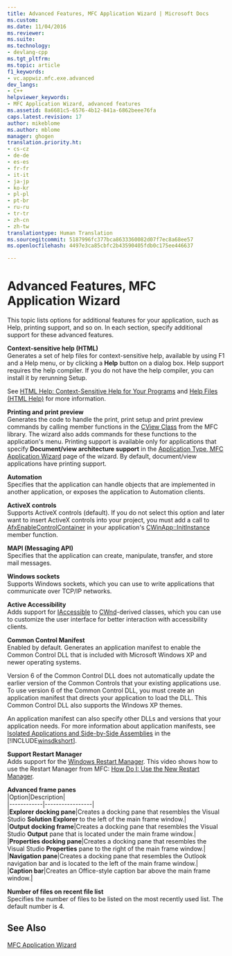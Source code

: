 ```yaml
---
title: Advanced Features, MFC Application Wizard | Microsoft Docs
ms.custom: 
ms.date: 11/04/2016
ms.reviewer: 
ms.suite: 
ms.technology:
- devlang-cpp
ms.tgt_pltfrm: 
ms.topic: article
f1_keywords:
- vc.appwiz.mfc.exe.advanced
dev_langs:
- C++
helpviewer_keywords:
- MFC Application Wizard, advanced features
ms.assetid: 8a6681c5-6576-4b12-841a-6862beee76fa
caps.latest.revision: 17
author: mikeblome
ms.author: mblome
manager: ghogen
translation.priority.ht:
- cs-cz
- de-de
- es-es
- fr-fr
- it-it
- ja-jp
- ko-kr
- pl-pl
- pt-br
- ru-ru
- tr-tr
- zh-cn
- zh-tw
translationtype: Human Translation
ms.sourcegitcommit: 5187996fc377bca8633360082d07f7ec8a68ee57
ms.openlocfilehash: 4497e3ca85cbfc2b43590405fdb0c175ee446637

---
```

# Advanced Features, MFC Application Wizard
This topic lists options for additional features for your application, such as Help, printing support, and so on. In each section, specify additional support for these advanced features.  
  
 **Context-sensitive help (HTML)**  
 Generates a set of help files for context-sensitive help, available by using F1 and a Help menu, or by clicking a **Help** button on a dialog box. Help support requires the help compiler. If you do not have the help compiler, you can install it by rerunning Setup.  
  
 See [HTML Help: Context-Sensitive Help for Your Programs](../../mfc/html-help-context-sensitive-help-for-your-programs.md) and [Help Files (HTML Help)](../../ide/help-files-html-help.md) for more information.  
  
 **Printing and print preview**  
 Generates the code to handle the print, print setup and print preview commands by calling member functions in the [CView Class](../../mfc/reference/cview-class.md) from the MFC library. The wizard also adds commands for these functions to the application's menu. Printing support is available only for applications that specify **Document/view architecture support** in the [Application Type, MFC Application Wizard](../../mfc/reference/application-type-mfc-application-wizard.md) page of the wizard. By default, document/view applications have printing support.  
  
 **Automation**  
 Specifies that the application can handle objects that are implemented in another application, or exposes the application to Automation clients.  
  
 **ActiveX controls**  
 Supports ActiveX controls (default). If you do not select this option and later want to insert ActiveX controls into your project, you must add a call to [AfxEnableControlContainer](http://msdn.microsoft.com/library/7aa0b9d2-5329-4bc3-9d41-856e30fe2c2b) in your application's [CWinApp::InitInstance](../../mfc/reference/cwinapp-class.md#cwinapp__initinstance) member function.  
  
 **MAPI (Messaging API)**  
 Specifies that the application can create, manipulate, transfer, and store mail messages.  
  
 **Windows sockets**  
 Supports Windows sockets, which you can use to write applications that communicate over TCP/IP networks.  
  
 **Active Accessibility**  
 Adds support for [IAccessible](http://msdn.microsoft.com/library/windows/desktop/dd318466) to [CWnd](../../mfc/reference/cwnd-class.md)-derived classes, which you can use to customize the user interface for better interaction with accessibility clients.  
  
 **Common Control Manifest**  
 Enabled by default. Generates an application manifest to enable the Common Control DLL that is included with Microsoft Windows XP and newer operating systems.  
  
 Version 6 of the Common Control DLL does not automatically update the earlier version of the Common Controls that your existing applications use. To use version 6 of the Common Control DLL, you must create an application manifest that directs your application to load the DLL. This Common Control DLL also supports the Windows XP themes.  
  
 An application manifest can also specify other DLLs and versions that your application needs. For more information about application manifests, see [Isolated Applications and Side-by-Side Assemblies](http://msdn.microsoft.com/library/dd408052) in the [!INCLUDE[winsdkshort](../../atl-mfc-shared/reference/includes/winsdkshort_md.md)].  
  
 **Support Restart Manager**  
 Adds support for the [Windows Restart Manager](http://msdn.microsoft.com/library/windows/desktop/aa373680\(v=vs.85\).aspx). This video shows how to use the Restart Manager from MFC: [How Do I: Use the New Restart Manager](http://msdn.microsoft.com/vstudio/ee886407).  
  
 **Advanced frame panes**  
 |Option|Description|  
|------------|-----------------|  
|**Explorer docking pane**|Creates a docking pane that resembles the Visual Studio **Solution Explorer** to the left of the main frame window.|  
|**Output docking frame**|Creates a docking pane that resembles the Visual Studio **Output** pane that is located under the main frame window.|  
|**Properties docking pane**|Creates a docking pane that resembles the Visual Studio **Properties** pane to the right of the main frame window.|  
|**Navigation pane**|Creates a docking pane that resembles the Outlook navigation bar and is located to the left of the main frame window.|  
|**Caption bar**|Creates an Office-style caption bar above the main frame window.|  
  
 **Number of files on recent file list**  
 Specifies the number of files to be listed on the most recently used list. The default number is 4.  
  
## See Also  
 [MFC Application Wizard](../../mfc/reference/mfc-application-wizard.md)




<!--HONumber=Jan17_HO2-->


